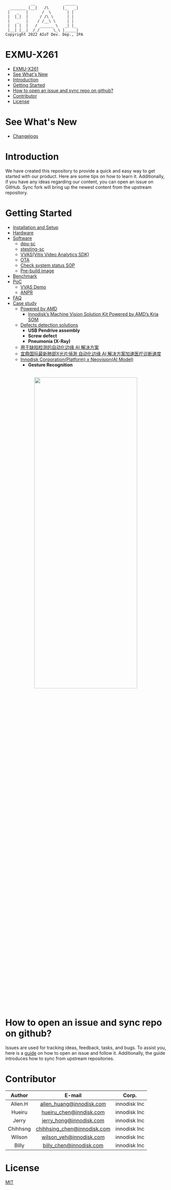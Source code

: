 <!--
 Copyright (c) 2022 Innodisk Crop.
 
 This software is released under the MIT License.
 https://opensource.org/licenses/MIT
-->
```
           __             _____ 
  _______ |__|   /\      |_   _|
 |   _   |      /  \       | |  
 |  |_|  |     / /\ \      | |  
 |   _   |    / /__\ \     | | 
 |  | |  |   / ______ \   _| |_ 
 |__| |__|  /_/      \_\ |_____|
Copyright 2022 AIoT Dev. Dep., IPA
```

# EXMU-X261
- [EXMU-X261](#exmu-x261)
- [See What's New](#see-whats-new)
- [Introduction](#introduction)
- [Getting Started](#getting-started)
- [How to open an issue and sync repo on github?](#how-to-open-an-issue-and-sync-repo-on-github)
- [Contributor](#contributor)
- [License](#license)
   
# See What's New
- [Changelogs](./docs/changelogs.md)

# Introduction
We have created this repository to provide a quick and easy way to get started with our product. Here are some tips on how to learn it. Additionally, if you have any ideas regarding our content, you can open an issue on GitHub. Sync fork will bring up the newest content from the upstream repository.

# Getting Started
 - [Installation and Setup](./tocs/0.Getting-Started/Getting-Started.md)
  - [Hardware](./tocs/1.Hardware/hardware.md)
  - [Software](./tocs/2.Software/)
    - [dpu-sc](./tocs/2.Software/dpu-sc.md)
    - [stesting-sc](./tocs/2.Software/stesting-sc.md)
    - [VVAS(Vitis Video Analytics SDK)](./tocs/2.Software/VVAS.md)
    - [OTA](./tocs/2.Software/OTA.md)
    - [Check system status SOP](./tocs/2.Software/check-system.md)
    - [Pre-build image](./tocs/2.Software/pre-build-image.md)
  - [Benchmark](./tocs/6.Benchmark/benchmark.md)
  - [PoC](./tocs/3.POC/)
    - [VVAS Demo](./tocs/3.POC/VVAS-Demo.md)
    - [ANPR](./tocs/3.POC/ANPR.md)
  - [FAQ](./tocs/4.FAQ/FAQ.md)
  - [Case study](./tocs/5.Case-study/case-study.md)
    - [Powered by AMD](https://www.xilinx.com/video/corporate/innodisk-machine-vision-solution-kit-powered-by-amd-kria-som.html)
      - [Innodisk’s Machine Vision Solution Kit Powered by AMD’s Kria SOM](https://www.xilinx.com/content/dam/xilinx/publications/powered-by-xilinx/innodisk-case-study.pdf)
    - [Defects detection solutions](./tocs/5.Case-study/Defect-Detection.md)
        - **USB Pendrive assembly**
        - **Screw defect**
        - **Pneumonia (X-Ray)**
    - [用于缺陷检测的自动化边缘 AI 解决方案](https://china.xilinx.com/video/events/cns_xtd_AI_solution.html)
    - [宜鼎国际最新肺部X光片偵測 自动化边缘 AI 解决方案加速医疗诊断速度](https://www.myinnodisk.cn/newsDetail/1363.html)
    - [Innodisk Corporation(Platform) x Neovision(AI Model)](https://www.linkedin.com/posts/neovisionsas_intelligenceartificielle-industrie-activity-7039869643737456640-52r8?utm_source=share&utm_medium=member_desktop)
      - **Gesture Recognition**

  <br />
  <div align="center"><img width="80%" height="50%" src="./EXMU-X261.png"></div>
  <br />

# How to open an issue and sync repo on github?
Issues are used for tracking ideas, feedback, tasks, and bugs. To assist you, here is a [guide](./docs/contributing/Readme.md) on how to open an issue and follow it. Additionally, the guide introduces how to sync from upstream repositories.


# Contributor
Author | E-mail | Corp.|
|:---:|:---:|:---:|
|Allen.H|allen_huang@innodisk.com|innodisk Inc|
|Hueiru|hueiru_chen@inndisk.com|innodisk Inc|
|Jerry|jerry_hong@innodisk.com|innodisk Inc|
|Chihhsng|chihhsing_chen@innodisk.com|innodisk Inc|
|Wilson|wilson_yeh@innodisk.com|innodisk Inc|
|Billy|billy_chen@innodisk.com|innodisk Inc|
# License
[MIT](./LICENSE)